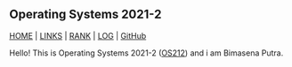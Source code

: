 Operating Systems 2021-2
---
[HOME](.) | [LINKS](./indeks.md) | [RANK](/TXT/myrank.txt) | [LOG](TXT/mylog.txt) | [GitHub](https://github.com/bienreti/os212)

Hello!
This is Operating Systems 2021-2 ([OS212](https://scele.cs.ui.ac.id/course/view.php?id=3268)) and i am Bimasena Putra.
